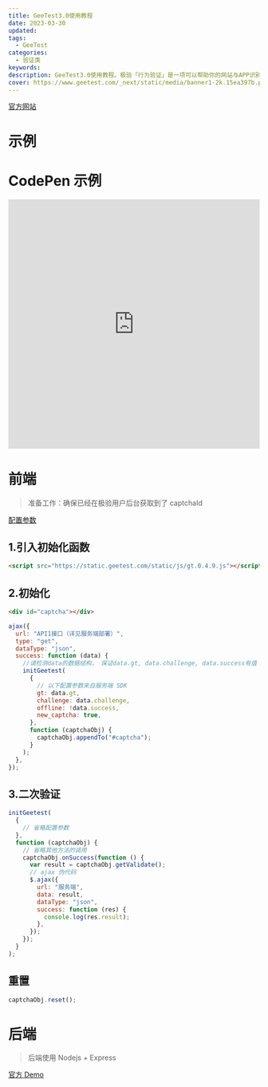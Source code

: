 ```yaml
---
title: GeeTest3.0使用教程
date: 2023-03-30
updated:
tags:
  - GeeTest
categories:
  - 验证类
keywords:
description: GeeTest3.0使用教程。极验「行为验证」是一项可以帮助你的网站与APP识别与拦截机器程序批量自动化操作的SaaS应用。它是由极验开发的新一代人机验证产品，它不基于传统“问题-答案”的检测模式，而是通过利用深度学习对验证过程中产生的行为数据进行高维分析，发现人机行为模式与行为特征的差异，更加精准地区分人机行为。
cover: https://www.geetest.com/_next/static/media/banner1-2k.15ea397b.png
---
```


[官方网站](https://www.geetest.com/Sensebot)

# 示例

<script src="https://static.geetest.com/static/js/gt.0.4.9.js"></script>
<div id="captcha"></div>
<script>
fetch("https://api.zhangsifan.com/geetest/register?").then(async (response) => {
  const { result } = await response.json();
  console.log(result);
  initGeetest(
    {
      // 以下配置参数来自服务端 SDK
      gt: result.gt,
      challenge: result.challenge,
      offline: !result.success,
      new_captcha: true,
    },
    function (captchaObj) {
      captchaObj.appendTo("#captcha");
      captchaObj.onSuccess(() => {
        var result = captchaObj.getValidate();
        console.log(result);
        fetch("https://api.zhangsifan.com/geetest/validate", {
          method: "POST",
          body: JSON.stringify(result),
          headers: {
            "Content-Type": "application/json",
          },
        }).then(async (response) => {
          const { result } = await response.json();
          if (result.success) {
            if (window.confirm("验证成功,是否重置验证器?")) {
              captchaObj.reset();
            }
          }
        });
      });
    }
  );
});
</script>

# CodePen 示例

<iframe height="500" style="width: 100%;" scrolling="no" title="GeeTest3.0使用教程" src="https://codepen.io/AlwaysTeam/embed/pvgyWya?default-tab=js%2Cresult" frameborder="no" loading="lazy" allowtransparency="true" allowfullscreen="true">
  See the Pen <a href="https://codepen.io/AlwaysTeam/pen/pvgyWya">
  GeeTest3.0使用教程</a> by AlwaysTeam (<a href="https://codepen.io/AlwaysTeam">@AlwaysTeam</a>)
  on <a href="https://codepen.io">CodePen</a>.
</iframe>

# 前端

> 准备工作：确保已经在极验用户后台获取到了 captchaId

[配置参数](https://docs.geetest.com/sensebot/apirefer/api/web)

## 1.引入初始化函数

```html
<script src="https://static.geetest.com/static/js/gt.0.4.9.js"></script>
```

## 2.初始化

```html
<div id="captcha"></div>
```

```javascript
ajax({
  url: "API1接口（详见服务端部署）",
  type: "get",
  dataType: "json",
  success: function (data) {
    //请检测data的数据结构， 保证data.gt, data.challenge, data.success有值
    initGeetest(
      {
        // 以下配置参数来自服务端 SDK
        gt: data.gt,
        challenge: data.challenge,
        offline: !data.success,
        new_captcha: true,
      },
      function (captchaObj) {
        captchaObj.appendTo("#captcha");
      }
    );
  },
});
```

## 3.二次验证

```js
initGeetest(
  {
    // 省略配置参数
  },
  function (captchaObj) {
    // 省略其他方法的调用
    captchaObj.onSuccess(function () {
      var result = captchaObj.getValidate();
      // ajax 伪代码
      $.ajax({
        url: "服务端",
        data: result,
        dataType: "json",
        success: function (res) {
          console.log(res.result);
        },
      });
    });
  }
);
```

## 重置

```js
captchaObj.reset();
```



# 后端

> 后端使用 Nodejs + Express

[官方 Demo](https://github.com/GeeTeam/gt3-server-node-express-bypass)
